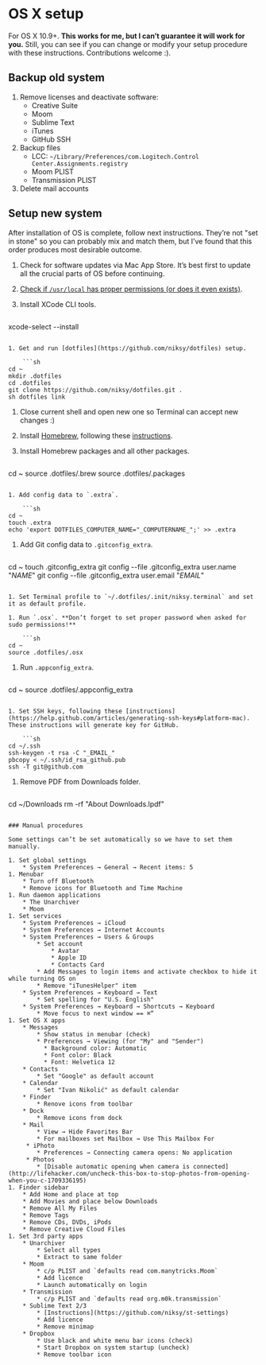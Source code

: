 # OS X setup

For OS X 10.9+. **This works for me, but I can’t guarantee it will work for you.** Still, you can see if you can change or modify your setup procedure with these instructions. Contributions welcome :).

## Backup old system

1. Remove licenses and deactivate software:
	* Creative Suite
	* Moom
	* Sublime Text
	* iTunes
	* GitHub SSH
1. Backup files
	* LCC: `~/Library/Preferences/com.Logitech.Control Center.Assignments.registry`
	* Moom PLIST
	* Transmission PLIST
1. Delete mail accounts

## Setup new system

After installation of OS is complete, follow next instructions. They’re not "set in stone" so you can probably mix and match them, but I’ve found that this order produces most desirable outcome.

1. Check for software updates via Mac App Store. It’s best first to update all the crucial parts of OS before continuing.

1. [Check if `/usr/local` has proper permissions (or does it even exists)](https://github.com/Homebrew/homebrew/blob/master/share/doc/homebrew/El_Capitan_and_Homebrew.md).

1. Install XCode CLI tools.

	```sh
xcode-select --install
```

1. Get and run [dotfiles](https://github.com/niksy/dotfiles) setup.

	```sh
cd ~
mkdir .dotfiles
cd .dotfiles
git clone https://github.com/niksy/dotfiles.git .
sh dotfiles link
```

1. Close current shell and open new one so Terminal can accept new changes :)

1. Install [Homebrew](http://brew.sh), following these [instructions](http://brew.sh/#install).

1. Install Homebrew packages and all other packages.

	```sh
cd ~
source .dotfiles/.brew
source .dotfiles/.packages
```

1. Add config data to `.extra`.

	```sh
cd ~
touch .extra
echo 'export DOTFILES_COMPUTER_NAME="_COMPUTERNAME_";' >> .extra
```

1. Add Git config data to `.gitconfig_extra`.

	```sh
cd ~
touch .gitconfig_extra
git config --file .gitconfig_extra user.name "_NAME_"
git config --file .gitconfig_extra user.email "_EMAIL_"
```

1. Set Terminal profile to `~/.dotfiles/.init/niksy.terminal` and set it as default profile.

1. Run `.osx`. **Don’t forget to set proper password when asked for sudo permissions!**

	```sh
cd ~
source .dotfiles/.osx
```

1. Run `.appconfig_extra`.

	```sh
cd ~
source .dotfiles/.appconfig_extra
```

1. Set SSH keys, following these [instructions](https://help.github.com/articles/generating-ssh-keys#platform-mac). These instructions will generate key for GitHub.

	```sh
cd ~/.ssh
ssh-keygen -t rsa -C "_EMAIL_"
pbcopy < ~/.ssh/id_rsa_github.pub
ssh -T git@github.com
```

1. Remove PDF from Downloads folder.

	```sh
cd ~/Downloads
rm -rf "About Downloads.lpdf"
```

### Manual procedures

Some settings can’t be set automatically so we have to set them manually.

1. Set global settings
	* System Preferences → General → Recent items: 5
1. Menubar
	* Turn off Bluetooth
	* Remove icons for Bluetooth and Time Machine
1. Run daemon applications
	* The Unarchiver
	* Moom
1. Set services
	* System Preferences → iCloud
	* System Preferences → Internet Accounts
	* System Preferences → Users & Groups
		* Set account
			* Avatar
			* Apple ID
			* Contacts Card
		* Add Messages to login items and activate checkbox to hide it while turning OS on
		* Remove "iTunesHelper" item
	* System Preferences → Keyboard → Text
		* Set spelling for "U.S. English"
	* System Preferences → Keyboard → Shortcuts → Keyboard
		* Move focus to next window == ⌘“
1. Set OS X apps
	* Messages
		* Show status in menubar (check)
		* Preferences → Viewing (for "My" and "Sender")
		  * Background color: Automatic
		  * Font color: Black
		  * Font: Helvetica 12
	* Contacts  
		* Set "Google" as default account
	* Calendar  
		* Set "Ivan Nikolić" as default calendar
	* Finder
		* Renove icons from toolbar
	* Dock
		* Remove icons from dock
	* Mail
		* View → Hide Favorites Bar
		* For mailboxes set Mailbox → Use This Mailbox For
	 * iPhoto
		* Preferences → Connecting camera opens: No application
	 * Photos
	 	* [Disable automatic opening when camera is connected](http://lifehacker.com/uncheck-this-box-to-stop-photos-from-opening-when-you-c-1709336195)
1. Finder sidebar
	* Add Home and place at top
	* Add Movies and place below Downloads
	* Remove All My Files
	* Remove Tags
	* Remove CDs, DVDs, iPods
	* Remove Creative Cloud Files
1. Set 3rd party apps
	* Unarchiver
		* Select all types
		* Extract to same folder
	* Moom
		* c/p PLIST and `defaults read com.manytricks.Moom`
		* Add licence
		* Launch automatically on login
	* Transmission
		* c/p PLIST and `defaults read org.m0k.transmission`
	* Sublime Text 2/3
		* [Instructions](https://github.com/niksy/st-settings)
		* Add licence
		* Remove minimap
	* Dropbox
		* Use black and white menu bar icons (check)
		* Start Dropbox on system startup (uncheck)
		* Remove toolbar icon
